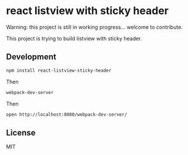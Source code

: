 # react listview with sticky header
Warning: this project is still in working progress...
welcome to contribute.

This project is trying to build listview with sticky header.

## Development

```bash
npm install react-listview-sticky-header
```

Then

```bash
webpack-dev-server
```

Then 

```bash
open http://localhost:8080/webpack-dev-server/
```

## License

MIT